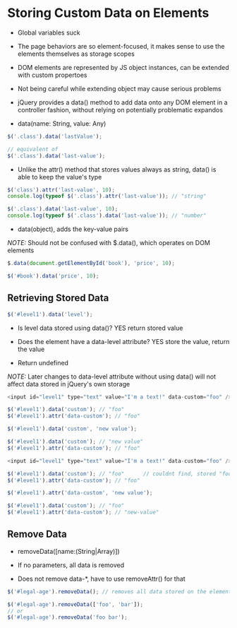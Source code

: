 # Storing Custom Data on Elements

- Global variables suck

- The page behaviors are so element-focused, it makes sense to use the elements
  themselves as storage scopes

- DOM elements are represented by JS object instances, can be extended with
  custom propertoes

- Not being careful while extending object may cause serious problems

- jQuery provides a data() method to add data onto any DOM element in a
  controller fashion, without relying on potentially problematic expandos

- data(name: String, value: Any)

```javascript
$('.class').data('lastValue');

// equivalent of
$('.class').data('last-value');
```

* Unlike the attr() method that stores values always as string, data() is able
  to keep the value's type

```javascript
$('class').attr('last-value', 10);
console.log(typeof $('.class').attr('last-value')); // "string"

$('.class').data('last-value', 10);
console.log(typeof $('.class').data('last-value')); // "number"
```

- data(object), adds the key-value pairs

*NOTE:* Should not be confused with $.data(), which operates on DOM elements

```javascript
$.data(document.getElementById('book'), 'price', 10);

$('#book').data('price', 10);
```

## Retrieving Stored Data

```javascript
$('#level1').data('level');
```

- Is level data stored using data()? YES return stored value

- Does the element have a data-level attribute? YES store the value, return the value

- Return undefined

*NOTE:* Later changes to data-level attribute without using data() will not
affect data stored in jQuery's own storage

```javascript
<input id="level1" type="text" value="I'm a text!" data-custom="foo" />

$('#level1').data('custom'); // "foo"
$('#level1').attr('data-custom'); // "foo"

$('#level1').data('custom', 'new value');

$('#level1').data('custom'); // "new value"
$('#level1').attr('data-custom'); // "foo"
```

```javascript
<input id="level1" type="text" value="I'm a text!" data-custom="foo" />

$('#level1').data('custom'); // "foo"      // couldnt find, stored "foo" and returned
$('#level1').attr('data-custom'); // "foo"

$('#level1').attr('data-custom', 'new value');

$('#level1').data('custom'); // "foo"
$('#level1').attr('data-custom'); // "new-value"
```

## Remove Data

- removeData([name:(String|Array)])
- If no parameters, all data is removed

- Does not remove data-\*, have to use removeAttr() for that

```javascript
$('#legal-age').removeData(); // removes all data stored on the element

$('#legal-age').removeData(['foo', 'bar']);
// or
$('#legal-age').removeData('foo bar');
```
